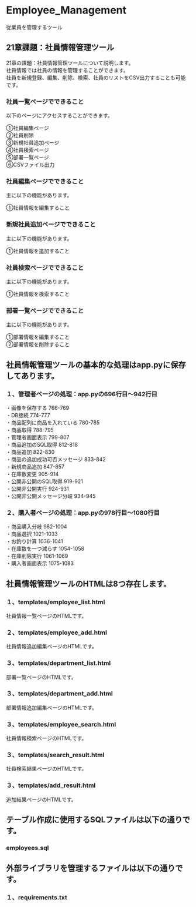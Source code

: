 # Employee_Management
従業員を管理するツール

## 21章課題：社員情報管理ツール
21章の課題：社員情報管理ツールについて説明します。  
社員情報では社員の情報を管理することができます。  
社員を新規登録、編集、削除、検索、社員のリストをCSV出力することも可能です。    

### 社員一覧ページでできること  
以下のページにアクセスすることができます。  

①社員編集ページ  
②社員削除  
③新規社員追加ページ  
④社員検索ページ  
⑤部署一覧ページ  
⑥CSVファイル出力 

### 社員編集ページでできること  
主に以下の機能があります。  

①社員情報を編集すること  

### 新規社員追加ページでできること  
主に以下の機能があります。  

①社員情報を追加すること  

### 社員検索ページでできること  
主に以下の機能があります。  

①社員情報を検索すること  

### 部署一覧ページでできること  
主に以下の機能があります。  

①部署情報を編集すること  
②部署情報を削除すること  

## 社員情報管理ツールの基本的な処理はapp.pyに保存してあります。  
### １、管理者ページの処理：app.pyの696行目〜942行目
  ・画像を保存する 766-769  
  ・DB接続 774-777  
  ・商品配列に商品を入れている 780-785  
  ・商品取得 788-795  
  ・管理者画面表示 799-807  
  ・商品追加のSQL取得 812-818  
  ・商品追加 822-830  
  ・商品の追加成功可否メッセージ 833-842  
  ・新規商品追加 847-857  
  ・在庫数変更 905-914  
  ・公開非公開のSQL取得 919-921  
  ・公開非公開実行 924-931  
  ・公開非公開メッセージ分岐 934-945  

### ２、購入者ページの処理：app.pyの978行目〜1080行目
  ・商品購入分岐 982-1004  
  ・商品選択 1021-1033  
  ・お釣り計算 1036-1041  
  ・在庫数を一つ減らす 1054-1058  
  ・在庫削除実行 1061-1069  
  ・購入者画面表示 1075-1083  

## 社員情報管理ツールのHTMLは8つ存在します。  
### １、templates/employee_list.html  
  社員情報一覧ページのHTMLです。  
### ２、templates/employee_add.html  
  社員情報追加編集ページのHTMLです。  
### ３、templates/department_list.html  
  部署一覧ページのHTMLです。  
### ３、templates/department_add.html  
  部署情報追加編集ページのHTMLです。  
### ３、templates/employee_search.html  
  社員情報検索ページのHTMLです。  
### ３、templates/search_result.html  
  社員検索結果ページのHTMLです。  
### ３、templates/add_result.html  
  追加結果ページのHTMLです。  
  
## テーブル作成に使用するSQLファイルは以下の通りです。  
### employees.sql   

## 外部ライブラリを管理するファイルは以下の通りです。
### １、requirements.txt